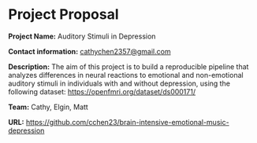 # Project Proposal
**Project Name:** Auditory Stimuli in Depression

**Contact information:** cathychen2357@gmail.com

**Description:** The aim of this project is to build a reproducible pipeline that analyzes differences in neural reactions to emotional and non-emotional auditory stimuli in individuals with and without depression, using the following dataset: https://openfmri.org/dataset/ds000171/

**Team:** Cathy, Elgin, Matt

**URL:** https://github.com/cchen23/brain-intensive-emotional-music-depression
